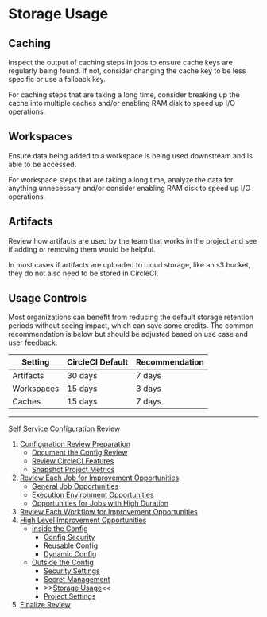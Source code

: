 # Storage Usage

## Caching

Inspect the output of caching steps in jobs to ensure cache keys are regularly being found. If not, consider changing the cache key to be less specific or use a fallback key.

For caching steps that are taking a long time, consider breaking up the cache into multiple caches and/or enabling RAM disk to speed up I/O operations.

## Workspaces

Ensure data being added to a workspace is being used downstream and is able to be accessed.

For workspace steps that are taking a long time, analyze the data for anything unnecessary and/or consider enabling RAM disk to speed up I/O operations.

## Artifacts

Review how artifacts are used by the team that works in the project and see if adding or removing them would be helpful.

In most cases if artifacts are uploaded to cloud storage, like an s3 bucket, they do not also need to be stored in CircleCI.

## Usage Controls

Most organizations can benefit from reducing the default storage retention periods without seeing impact, which can save some credits. The common recommendation is below but should be adjusted based on use case and user feedback.

| Setting     | CircleCI Default   | Recommendation |
|-------------|--------------------|--------------------|
| Artifacts   | 30 days            | 7 days             |
| Workspaces  | 15 days            | 3 days             |
| Caches      | 15 days            | 7 days             |

---

[Self Service Configuration Review](self_service_config_review.md)

1. [Configuration Review Preparation](review_preparation/review_preparation.md)
    - [Document the Config Review](review_preparation/document_review.md)
    - [Review CircleCI Features](review_preparation/review_features.md)
    - [Snapshot Project Metrics](review_preparation/snapshot_metrics.md)
2. [Review Each Job for Improvement Opportunities](job_review/job_review.md)
    - [General Job Opportunities](job_review/general_opportunities.md)
    - [Execution Environment Opportunities](job_review/execution_environment.md)
    - [Opportunities for Jobs with High Duration](job_review/high_duration.md)
3. [Review Each Workflow for Improvement Opportunities](workflow_review/workflow_review.md)
4. [High Level Improvement Opportunities](../high_level_recommendations.md)
    - [Inside the Config](../inside_config/inside_config.md)
        - [Config Security](../inside_config/config_security.md)
        - [Reusable Config](../inside_config/reusable_config.md)
        - [Dynamic Config](../inside_config/dynamic_config.md)
    - [Outside the Config](outside_config.md)
        - [Security Settings](security_settings.md)
        - [Secret Management](secret_management.md)
        - \>\>[Storage Usage](storage_usage.md)<<
        - [Project Settings](project_settings.md)
5. [Finalize Review](finalize_review/finalize_review.md)
